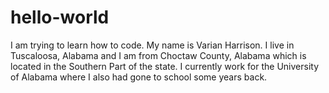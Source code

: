 # hello-world
I am trying to learn how to code. My name is Varian Harrison. 
I live in Tuscaloosa, Alabama and I am from Choctaw County, Alabama which is located 
in the Southern Part of the state. I currently work for the University of Alabama
where I also had gone to school some years back. 
